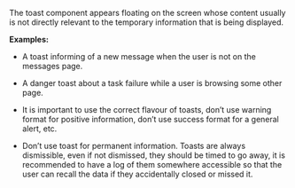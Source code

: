 The toast component appears floating on the screen whose content usually is not directly relevant to the temporary information that is being displayed.  

**Examples:** 

- A toast informing of a new message when the user is not on the messages page.  

- A danger toast about a task failure while a user is browsing some other page.  

- It is important to use the correct flavour of toasts, don’t use warning format for positive information, don’t use success format for a general alert, etc. 

- Don’t use toast for permanent information. Toasts are always dismissible, even if not dismissed, they should be timed to go away, it is recommended to have a log of them somewhere accessible so that the user can recall the data if they accidentally closed or missed it. 